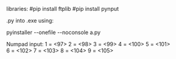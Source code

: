 libraries:
#pip install ftplib
#pip install pynput





.py into .exe using:



pyinstaller --onefile --noconsole a.py





Numpad input:
1 = <97>
2 = <98>
3 = <99>
4 = <100>
5 = <101>          
6 = <102>
7 = <103>
8 = <104>
9 = <105>
